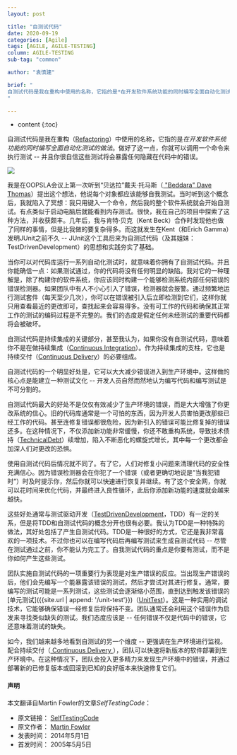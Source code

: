```yaml
---
layout: post

title: "自测试代码"
date: 2020-09-19
categories: [Agile]
tags: [AGILE, AGILE-TESTING]
column: AGILE-TESTING
sub-tag: "common"

author: "袁慎建"

brief: "
自测试代码是我在重构中使用的名称，它指的是*在开发软件系统功能的同时编写全面自动化测试的做法*。做好了这一点，你就可以调用一个命令来执行测试 -- 并且你很自信这些测试将会暴露任何隐藏在代码中的错误。
"

---
```


* content
{:toc}


自测试代码是我在重构（[Refactoring](https://martinfowler.com/books/refactoring.html)）中使用的名称，它指的是*在开发软件系统功能的同时编写全面自动化测试的做法*。做好了这一点，你就可以调用一个命令来执行测试 -- 并且你很自信这些测试将会暴露任何隐藏在代码中的错误。


![](https://martinfowler.com/bliki/images/selfTestingCode/sketch.png)

我是在OOPSLA会议上第一次听到“贝达拉”戴夫·托马斯（[ "Beddara" Dave Thomas](http://www.davethomas.net/)）提出这个想法，他说每个对象都应该能够自我测试。当时听到这个概念后，我就陷入了冥想：我只用键入一个命令，然后我的整个软件系统就会开始自测试。有点类似于启动电脑后就能看到内存测试。很快，我在自己的项目中探索了这种方法，并收获颇丰。几年后，我与肯特·贝克（Kent Beck）合作时发现他也做了同样的事情，但是比我做的要复杂得多。而这就发生在Kent（和Erich Gamma）发明JUnit之前不久 -- JUnit这个工具后来为自测试代码（及其姐妹：TestDrivenDevelopment）的思想和实践夯实了基础。


当你可以对代码库运行一系列自动化测试时，就意味着你拥有了自测试代码。并且你能确信一点：如果测试通过，你的代码将没有任何明显的缺陷。我对它的一种理解是，除了构建你的软件系统，你应该同时构建一个能够检测系统内部任何错误的错误检测器。如果团队中有人不小心引入了错误，检测器就会报警。通过频繁地运行测试套件（每天至少几次），你可以在错误被引入后立即检测到它们，这样你就只用查看最近的更改即可，查找起来会容易得多。没有可工作的代码和确保其正常工作的测试的编码过程是不完整的。我们的态度是假定任何未经测试的重要代码都将会被破坏。

自测试代码是持续集成的关键部分，甚至我认为，如果你没有自测试代码，意味着你不是在做持续集成（[Continuous Integration](https://martinfowler.com/articles/continuousIntegration.html)）。作为持续集成的支柱，它也是持续交付（[Continuous Delivery](https://martinfowler.com/delivery.html)）的必要组成。

自测试代码的一个明显好处是，它可以大大减少错误进入到生产环境中。这样做的核心点是能建立一种测试文化 -- 开发人员自然而然地认为编写代码和编写测试是不可分割的。

自测试代码最大的好处不是仅仅有效减少了生产环境的错误，而是大大增强了你更改系统的信心。旧的代码库通常是一个可怕的东西，因为开发人员害怕更改那些已经工作的代码。甚至连修复错误都很危险，因为新引入的错误可能比修复掉的错误还多。在这种情况下，不仅添加新功能非常缓慢，你还不敢重构系统，导致技术债持（[TechnicalDebt](https://martinfowler.com/bliki/TechnicalDebt.html)）续增加，陷入不断恶化的螺旋式增长，其中每一个更改都会加深人们对更改的恐惧。

使用自测试代码后情况就不同了。有了它，人们对修复小问题来清理代码的安全性充满信心。因为错误检测器会在你犯了一个错误（或者更确切地说是“当我犯错时”）时及时提示你，然后你就可以快速进行恢复并继续。有了这个安全网，你就可以花时间来优化代码，并最终进入良性循环，此后你添加新功能的速度就会越来越快。

这些好处通常与测试驱动开发（[TestDrivenDevelopment](https://martinfowler.com/bliki/TestDrivenDevelopment.html)，TDD）有一定的关系，但是将TDD和自测试代码的概念分开也很有必要。我认为TDD是一种特殊的做法，其好处包括了产生自测试代码。TDD是一种很好的方式，它还是我非常喜欢的一项技术。不过你也可以在编写代码后再编写测试来生成自测试代码 -- 尽管在测试通过之前，你不能认为完工了。自我测试代码的重点是你要有测试，而不是你如何产生这些测试。

团队实施自测试代码的一项重要行为表现是对生产错误的反应。当出现生产错误的后，他们会先编写一个能暴露该错误的测试，然后才尝试对其进行修复。通常，要编写的测试可能是一系列测试，这些测试会逐渐缩小范围，直到达到触发该错误的[单元测试]({{site.url | append: '/unit-test'}})（[UnitTest](https://martinfowler.com/bliki/UnitTest.html)）。这是一种实用的调试技术，它能够确保错误一经修复后将保持不变。团队通常还会利用这个错误作为启发来寻找类似缺失的测试。我们态度应该是 -- 任何错误不仅是代码中的错误，它还意味着测试的缺失。

如今，我们越来越多地看到自测试的另一个维度 -- 更强调在生产环境进行监视。配合持续交付（[ Continuous Delivery ](https://martinfowler.com/delivery.html)），团队可以快速将新版本的软件部署到生产环境中。在这种情况下，团队会投入更多精力来发现生产环境中的错误，并通过部署新的已修复版本或回滚到已知的良好版本来快速修复它们。


#### 声明
本文翻译自Martin Fowler的文章*SelfTestingCode*：

- 原文链接： [SelfTestingCode](https://martinfowler.com/bliki/SelfTestingCode.html)
- 原文作者： [Martin Fowler](https://martinfowler.com/)
- 发表时间： 2014年5月1日
- 首发时间： 2005年5月5日
